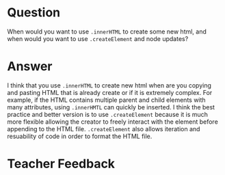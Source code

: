 # Question

When would you want to use `.innerHTML` to create some new html, and when would you want to use `.createElement` and node updates?

# Answer

I think that you use `.innerHTML` to create new html when are you copying and pasting HTML that is already create or if it is extremely complex. For example, if the HTML contains multiple parent and child elements with many attributes, using `.innerHMTL` can quickly be inserted. I think the best practice and better version is to use `.createElement` because it is much more flexible allowing the creator to freely interact with the element before appending to the HTML file. `.createElement` also allows iteration and resuability of code in order to format the HTML file.

# Teacher Feedback

